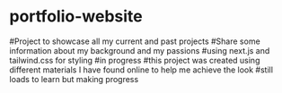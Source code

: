 # portfolio-website
#Project to showcase all my current and past projects
#Share some information about my background and my passions
#using next.js and tailwind.css for styling
#in progress
#this project was created using different materials I have found online to help me achieve the look
#still loads to learn but making progress
